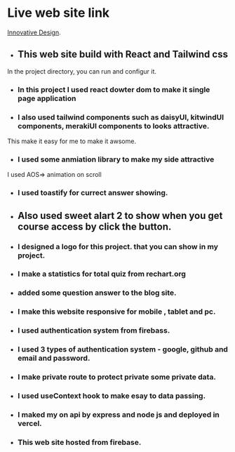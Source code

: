 # Live web site link

[Innovative Design](https://online-course-auth.web.app/).

- ## This web site build with React and Tailwind css

In the project directory, you can run and configur it.

- ### In this project I used react dowter dom to make it single page application

* ### I also used tailwind components such as daisyUI, kitwindUI components, merakiUI components to looks attractive.

This make it easy for me to make it awsome.

- ### I used some anmiation library to make my side attractive

I used AOS=> animation on scroll

- ### I used toastify for currect answer showing.

- ## Also used sweet alart 2 to show when you get course access by click the button.

- ### I designed a logo for this project. that you can show in my project.

- ### I make a statistics for total quiz from rechart.org

- ### added some question answer to the blog site.

- ### I make this website responsive for mobile , tablet and pc.

- ### I used authentication system from firebass.

- ### I used 3 types of authentication system - google, github and email and password.

- ### I make private route to protect private some private data.

- ### I used useContext hook to make esay to data passing.

- ### I maked my on api by express and node js and deployed in vercel.

- ### This web site hosted from firebase.
